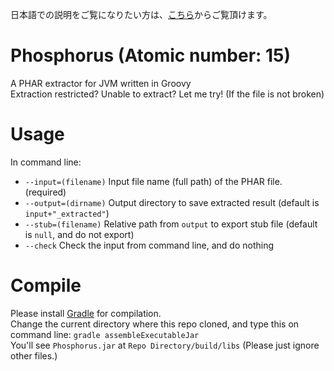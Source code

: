 日本語での説明をご覧になりたい方は、[こちら](https://github.com/nao20010128nao/Phosphorus/blob/master/README.ja.md)からご覧頂けます。

# Phosphorus (Atomic number: 15)
A PHAR extractor for JVM written in Groovy   
Extraction restricted? Unable to extract? Let me try! (If the file is not broken)   

# Usage
In command line:
- `--input=(filename)` Input file name (full path) of the PHAR file. (required)
- `--output=(dirname)` Output directory to save extracted result (default is `input+"_extracted"`)
- `--stub=(filename)` Relative path from `output` to export stub file (default is `null`, and do not export)
- `--check` Check the input from command line, and do nothing

# Compile
Please install [Gradle](https://gradle.org) for compilation.    
Change the current directory where this repo cloned, and type this on command line: `gradle assembleExecutableJar`     
You'll see `Phosphorus.jar` at `Repo Directory/build/libs` (Please just ignore other files.)    
